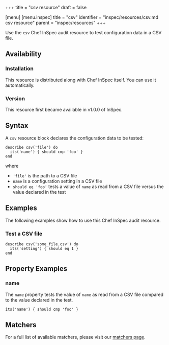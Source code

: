+++
title = "csv resource"
draft = false

[menu]
  [menu.inspec]
    title = "csv"
    identifier = "inspec/resources/csv.md csv resource"
    parent = "inspec/resources"
+++


Use the `csv` Chef InSpec audit resource to test configuration data in a CSV file.


## Availability

### Installation

This resource is distributed along with Chef InSpec itself. You can use it automatically.

### Version

This resource first became available in v1.0.0 of InSpec.

## Syntax

A `csv` resource block declares the configuration data to be tested:

    describe csv('file') do
      its('name') { should cmp 'foo' }
    end

where

* `'file'` is the path to a CSV file
* `name` is a configuration setting in a CSV file
* `should eq 'foo'` tests a value of `name` as read from a CSV file versus the value declared in the test


## Examples

The following examples show how to use this Chef InSpec audit resource.

### Test a CSV file

    describe csv('some_file.csv') do
      its('setting') { should eq 1 }
    end


## Property Examples

### name

The `name` property tests the value of `name` as read from a CSV file compared to the value declared in the test.

    its('name') { should cmp 'foo' }


## Matchers

For a full list of available matchers, please visit our [matchers page](https://www.inspec.io/docs/reference/matchers/).



